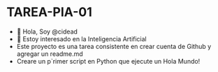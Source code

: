 # TAREA-PIA-01
- 👋 Hola, Soy @cidead
- 👀 Estoy interesado en la Inteligencia Artificial
- Este proyecto es una tarea consistente en crear cuenta de Github y agregar un readme.md
- Creare un p`rimer script en Python que ejecute un Hola Mundo!
